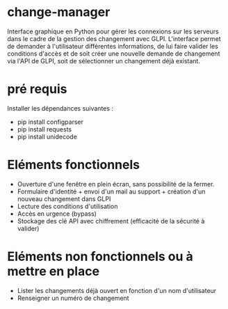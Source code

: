 # change-manager

Interface graphique en Python pour gérer les connexions sur les serveurs dans le cadre de la gestion des changement avec GLPI.
L'interface permet de demander à l'utilisateur différentes informations, de lui faire valider les conditions d'accès et de soit créer une nouvelle demande de changement via l'API de GLPI, soit de sélectionner un changement déjà existant.

# pré requis
Installer les dépendances suivantes : 

- pip install configparser
- pip install requests
- pip install unidecode

# Eléments fonctionnels
- Ouverture d'une fenêtre en plein écran, sans possibilité de la fermer.
- Formulaire d'identité + envoi d'un mail au support + création d'un nouveau changement dans GLPI
- Lecture des conditions d'utilisation
- Accès en urgence (bypass)
- Stockage des clé API avec chiffrement (efficacité de la sécurité à valider)

# Eléments non fonctionnels ou à mettre en place
- Lister les changements déjà ouvert en fonction d'un nom d'utilisateur
- Renseigner un numéro de changement
